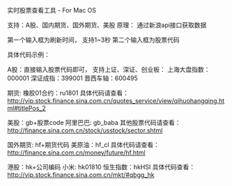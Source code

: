 
实时股票查看工具 - For Mac OS

支持：A股、国内期货、国外期货、美股
原理： 通过新浪api接口获取数据

第一个输入框为刷新时间， 支持1~3秒
第二个输入框为股票代码

具体代码示例：

A股：直接输入股票代码即可， 支持上证、深证、创业板：
上海大盘指数：000001
深证成指：399001
晋西车轴：600495


期货:
橡胶01合约：ru1801
具体代码请查看：http://vip.stock.finance.sina.com.cn/quotes_service/view/qihuohangqing.html#titlePos_2

美股：gb+股票code
阿里巴巴: gb_baba
其他股票代码请查看：http://finance.sina.com.cn/stock/usstock/sector.shtml

国外期货: hf+期货代码
美原油：hf_cl
具体代码请查看：http://finance.sina.com.cn/money/future/hf.html

港股：hk+公司编码
小米: hk01810 恒生指数：hkHSI
具体代码查看：http://vip.stock.finance.sina.com.cn/mkt/#qbgg_hk


